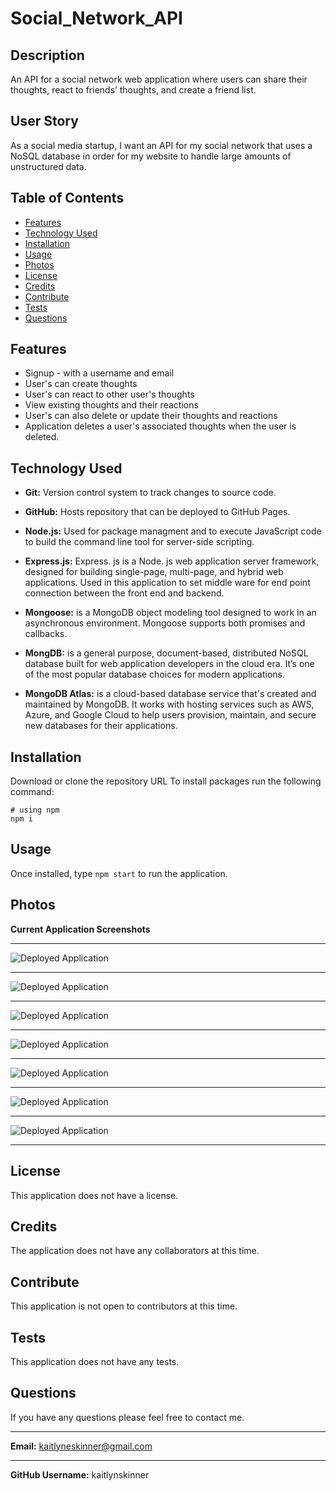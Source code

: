 # Social_Network_API

## Description
An API for a social network web application where users can share their thoughts, react to friends’ thoughts, and create a friend list.


## User Story
As a social media startup, I want an API for my social network that uses a NoSQL database in order for my website to handle large amounts of unstructured data.


## Table of Contents
  * [Features](#features)
  * [Technology Used](#technologyused)
  * [Installation](#installation)
  * [Usage](#usage)
  * [Photos](#photos)
  * [License](#license)
  * [Credits](#credits)
  * [Contribute](#contribute)
  * [Tests](#tests)
  * [Questions](#questions)


## Features
 * Signup - with a username and email
 * User's can create thoughts
 * User's can react to other user's thoughts
 * View existing thoughts and their reactions
 * User's can also delete or update their thoughts and reactions
 * Application deletes a user's associated thoughts when the user is deleted.


## Technology Used
* **Git:** Version control system to track changes to source code.

* **GitHub:** Hosts repository that can be deployed to GitHub Pages.

* **Node.js:** Used for package managment and to execute JavaScript code to build the command line tool for server-side scripting.

* **Express.js:** Express. js is a Node. js web application server framework, designed for building single-page, multi-page, and hybrid web applications. Used in this application to set middle ware for end point connection between the front end and backend.

* **Mongoose:** is a MongoDB object modeling tool designed to work in an asynchronous environment. Mongoose supports both promises and callbacks.

* **MongDB:** is a general purpose, document-based, distributed NoSQL database built for web application developers in the cloud era. It’s one of the most popular database choices for modern applications.

* **MongoDB Atlas:** is a cloud-based database service that's created and maintained by MongoDB. It works with hosting services such as AWS, Azure, and Google Cloud to help users provision, maintain, and secure new databases for their applications.



## Installation
Download or clone the repository URL
To install packages run the following command:
  ```
  # using npm
  npm i
  ```


## Usage
 Once installed, type ```npm start``` to run the application.


## Photos
 **Current Application Screenshots**
** **
![Deployed Application](https://github.com/KaitlynSkinner/Social_Network_API/blob/b996a423efbe483c94152554fad582f3e097ad30/assets/images/GET-api-users.png?raw=true)
** **
![Deployed Application](https://github.com/KaitlynSkinner/Social_Network_API/blob/b996a423efbe483c94152554fad582f3e097ad30/assets/images/GET-api-thoughts.png?raw=true) 
 ** **
![Deployed Application](https://github.com/KaitlynSkinner/Social_Network_API/blob/b996a423efbe483c94152554fad582f3e097ad30/assets/images/GET-api-users-userId.png?raw=true)
** **
![Deployed Application](https://github.com/KaitlynSkinner/Social_Network_API/blob/b996a423efbe483c94152554fad582f3e097ad30/assets/images/GET-api-thoughts-thoughtId.png?raw=true)
** **
![Deployed Application](https://github.com/KaitlynSkinner/Social_Network_API/blob/b996a423efbe483c94152554fad582f3e097ad30/assets/images/POST-api-users.png?raw=true)
** **
![Deployed Application](https://github.com/KaitlynSkinner/Social_Network_API/blob/b996a423efbe483c94152554fad582f3e097ad30/assets/images/PUT-api-users-userId.png?raw=true)
** **
![Deployed Application](https://github.com/KaitlynSkinner/Social_Network_API/blob/b996a423efbe483c94152554fad582f3e097ad30/assets/images/DELETE-api-users-userId.png?raw=true)
** **
 

## License
This application does not have a license. 


## Credits
The application does not have any collaborators at this time.


## Contribute
This application is not open to contributors at this time.


## Tests
This application does not have any tests.


## Questions
If you have any questions please feel free to contact me.
** **
**Email:** kaitlyneskinner@gmail.com
** **
**GitHub Username:** kaitlynskinner